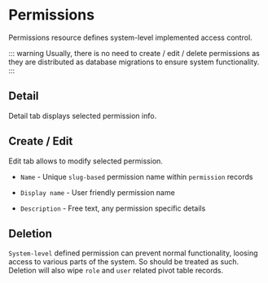 # Permissions

Permissions resource defines system-level implemented access control.

::: warning
Usually, there is no need to create / edit / delete permissions as they are distributed as database migrations to ensure system functionality.
:::

## Detail

Detail tab displays selected permission info.

## Create / Edit

Edit tab allows to modify selected permission.

- `Name` - Unique `slug-based` permission name within `permission` records

- `Display name` - User friendly permission name

- `Description` - Free text, any permission specific details

## Deletion

`System-level` defined permission can prevent normal functionality, loosing access to various parts of the system. So should be treated as such. Deletion will also wipe `role` and `user` related pivot table records.
